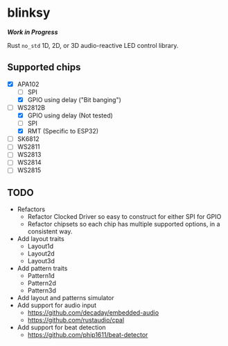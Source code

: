 # blinksy

**_Work in Progress_**

Rust `no_std` 1D, 2D, or 3D audio-reactive LED control library.

## Supported chips

- [x] APA102
  - [ ] SPI
  - [x] GPIO using delay ("Bit banging")
- [ ] WS2812B
  - [x] GPIO using delay (Not tested)
  - [ ] SPI
  - [x] RMT (Specific to ESP32)
- [ ] SK6812
- [ ] WS2811
- [ ] WS2813
- [ ] WS2814
- [ ] WS2815

## TODO

- Refactors
  - Refactor Clocked Driver so easy to construct for either SPI for GPIO
  - Refactor chipsets so each chip has multiple supported options, in a consistent way.
- Add layout traits
  - Layout1d
  - Layout2d
  - Layout3d
- Add pattern traits
  - Pattern1d
  - Pattern2d
  - Pattern3d
- Add layout and patterns simulator
- Add support for audio input
  - https://github.com/decaday/embedded-audio
  - https://github.com/rustaudio/cpal
- Add support for beat detection
  - https://github.com/phip1611/beat-detector
